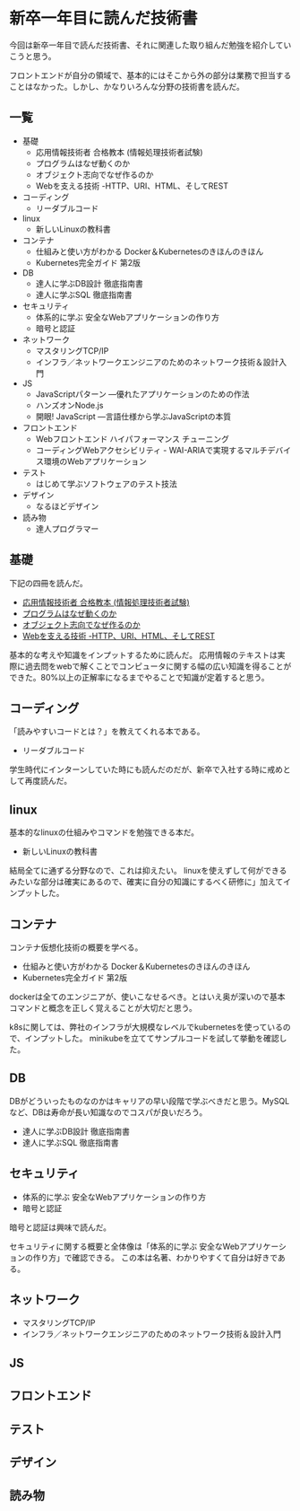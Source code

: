 # 新卒一年目に読んだ技術書

今回は新卒一年目で読んだ技術書、それに関連した取り組んだ勉強を紹介していこうと思う。

フロントエンドが自分の領域で、基本的にはそこから外の部分は業務で担当することはなかった。しかし、かなりいろんな分野の技術書を読んだ。

## 一覧
- 基礎
  - 応用情報技術者 合格教本 (情報処理技術者試験)
  - プログラムはなぜ動くのか
  - オブジェクト志向でなぜ作るのか
  - Webを支える技術 -HTTP、URI、HTML、そしてREST
- コーディング
  - リーダブルコード
- linux
  - 新しいLinuxの教科書
- コンテナ
  - 仕組みと使い方がわかる Docker＆Kubernetesのきほんのきほん
  - Kubernetes完全ガイド 第2版
- DB
  - 達人に学ぶDB設計 徹底指南書
  - 達人に学ぶSQL 徹底指南書
- セキュリティ
  - 体系的に学ぶ 安全なWebアプリケーションの作り方
  - 暗号と認証
- ネットワーク
  - マスタリングTCP/IP
  - インフラ／ネットワークエンジニアのためのネットワーク技術＆設計入門
- JS
  - JavaScriptパターン ―優れたアプリケーションのための作法
  - ハンズオンNode.js
  - 開眼! JavaScript ―言語仕様から学ぶJavaScriptの本質
- フロントエンド
  - Webフロントエンド ハイパフォーマンス チューニング
  - コーディングWebアクセシビリティ - WAI-ARIAで実現するマルチデバイス環境のWebアプリケーション  
- テスト
  - はじめて学ぶソフトウェアのテスト技法
- デザイン
  - なるほどデザイン
- 読み物
  - 達人プログラマー


## 基礎
下記の四冊を読んだ。

- [応用情報技術者 合格教本 (情報処理技術者試験)](https://www.amazon.co.jp/%E4%BB%A4%E5%92%8C04%E5%B9%B4%E3%80%90%E6%98%A5%E6%9C%9F%E3%80%91%E3%80%90%E7%A7%8B%E6%9C%9F%E3%80%91-%E5%BF%9C%E7%94%A8%E6%83%85%E5%A0%B1%E6%8A%80%E8%A1%93%E8%80%85-%E5%90%88%E6%A0%BC%E6%95%99%E6%9C%AC-%E6%83%85%E5%A0%B1%E5%87%A6%E7%90%86%E6%8A%80%E8%A1%93%E8%80%85%E8%A9%A6%E9%A8%93-%E3%81%BF%E3%82%84%E5%AD%90/dp/429712467X/ref=sr_1_1?adgrpid=103871282773&gclid=CjwKCAiAxJSPBhAoEiwAeO_fPz4QhchRTI1-bO38FWRc7IyT3V2aQpU5G0wNG43WzCNAutdyMjUgtxoC9jIQAvD_BwE&hvadid=553963289942&hvdev=c&hvlocphy=1009324&hvnetw=g&hvqmt=b&hvrand=13390715421343405236&hvtargid=kwd-333733245091&hydadcr=4073_13159854&jp-ad-ap=0&keywords=%E5%BF%9C%E7%94%A8%E6%83%85%E5%A0%B1%E6%8A%80%E8%A1%93%E8%80%85+%E5%90%88%E6%A0%BC%E6%95%99%E6%9C%AC&qid=1642417114&sr=8-1)
- [プログラムはなぜ動くのか](https://www.amazon.co.jp/%E3%83%97%E3%83%AD%E3%82%B0%E3%83%A9%E3%83%A0%E3%81%AF%E3%81%AA%E3%81%9C%E5%8B%95%E3%81%8F%E3%81%AE%E3%81%8B-%E7%AC%AC%EF%BC%92%E7%89%88-%E7%9F%A5%E3%81%A3%E3%81%A6%E3%81%8A%E3%81%8D%E3%81%9F%E3%81%84%E3%83%97%E3%83%AD%E3%82%B0%E3%83%A9%E3%83%A0%E3%81%AE%E5%9F%BA%E7%A4%8E%E7%9F%A5%E8%AD%98-%E7%9F%A2%E6%B2%A2%E4%B9%85%E9%9B%84/dp/4822283151)
- [オブジェクト志向でなぜ作るのか](https://www.amazon.co.jp/%E3%82%AA%E3%83%96%E3%82%B8%E3%82%A7%E3%82%AF%E3%83%88%E6%8C%87%E5%90%91%E3%81%A7%E3%81%AA%E3%81%9C%E3%81%A4%E3%81%8F%E3%82%8B%E3%81%AE%E3%81%8B-%E7%AC%AC3%E7%89%88-%E7%9F%A5%E3%81%A3%E3%81%A6%E3%81%8A%E3%81%8D%E3%81%9F%E3%81%84OOP%E3%80%81%E8%A8%AD%E8%A8%88%E3%80%81%E3%82%A2%E3%82%B8%E3%83%A3%E3%82%A4%E3%83%AB%E9%96%8B%E7%99%BA%E3%81%AE%E5%9F%BA%E7%A4%8E%E7%9F%A5%E8%AD%98-%E5%B9%B3%E6%BE%A4-%E7%AB%A0/dp/4296000187/ref=asc_df_4296000187/?tag=jpgo-22&linkCode=df0&hvadid=342458612368&hvpos=&hvnetw=g&hvrand=9774639544755787585&hvpone=&hvptwo=&hvqmt=&hvdev=c&hvdvcmdl=&hvlocint=&hvlocphy=1009324&hvtargid=pla-1220356629799&psc=1&th=1&psc=1)
- [Webを支える技術 -HTTP、URI、HTML、そしてREST](https://www.amazon.co.jp/Web%E3%82%92%E6%94%AF%E3%81%88%E3%82%8B%E6%8A%80%E8%A1%93-HTTP%EF%BC%8CURI%EF%BC%8CHTML%EF%BC%8C%E3%81%9D%E3%81%97%E3%81%A6REST-WEB-PRESS-plus-ebook/dp/B07JK7FZH2/ref=sr_1_1?adgrpid=103098186703&gclid=CjwKCAiAxJSPBhAoEiwAeO_fP5aXEgUd9rU1Fqqucca2zRYFEl3mi0qFConnT_yoMv4P0Sb4K9sypBoCBSEQAvD_BwE&hvadid=553962207347&hvdev=c&hvlocphy=1009324&hvnetw=g&hvqmt=b&hvrand=2145957331888013217&hvtargid=kwd-334531415191&hydadcr=16039_13486741&jp-ad-ap=0&keywords=web%E3%82%92%E6%94%AF%E3%81%88%E3%82%8B%E6%8A%80%E8%A1%93&qid=1642417214&sr=8-1)

基本的な考えや知識をインプットするために読んだ。
応用情報のテキストは実際に過去問をwebで解くことでコンピュータに関する幅の広い知識を得ることができた。80%以上の正解率になるまでやることで知識が定着すると思う。

## コーディング
「読みやすいコードとは？」を教えてくれる本である。

- リーダブルコード

学生時代にインターンしていた時にも読んだのだが、新卒で入社する時に戒めとして再度読んだ。

## linux
基本的なlinuxの仕組みやコマンドを勉強できる本だ。

- 新しいLinuxの教科書

結局全てに通ずる分野なので、これは抑えたい。
linuxを使えずして何ができるみたいな部分は確実にあるので、確実に自分の知識にするべく研修に」加えてインプットした。

## コンテナ
コンテナ仮想化技術の概要を学べる。

- 仕組みと使い方がわかる Docker＆Kubernetesのきほんのきほん
- Kubernetes完全ガイド 第2版

dockerは全てのエンジニアが、使いこなせるべき。とはいえ奥が深いので基本コマンドと概念を正しく覚えることが大切だと思う。

k8sに関しては、弊社のインフラが大規模なレベルでkubernetesを使っているので、インプットした。
minikubeを立ててサンプルコードを試して挙動を確認した。

## DB
DBがどういったものなのかはキャリアの早い段階で学ぶべきだと思う。MySQLなど、DBは寿命が長い知識なのでコスパが良いだろう。

- 達人に学ぶDB設計 徹底指南書
- 達人に学ぶSQL 徹底指南書

## セキュリティ
- 体系的に学ぶ 安全なWebアプリケーションの作り方
- 暗号と認証

暗号と認証は興味で読んだ。

セキュリティに関する概要と全体像は「体系的に学ぶ 安全なWebアプリケーションの作り方」で確認できる。
この本は名著、わかりやすくて自分は好きである。

## ネットワーク
- マスタリングTCP/IP
- インフラ／ネットワークエンジニアのためのネットワーク技術＆設計入門

## JS
## フロントエンド
## テスト
## デザイン
## 読み物
